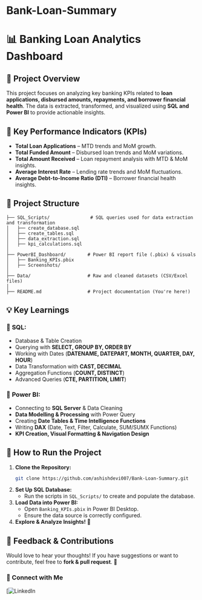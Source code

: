 # Bank-Loan-Summary
# 📊 Banking Loan Analytics Dashboard

## 🚀 Project Overview
This project focuses on analyzing key banking KPIs related to **loan applications, disbursed amounts, repayments, and borrower financial health**. The data is extracted, transformed, and visualized using **SQL and Power BI** to provide actionable insights.

## 📌 Key Performance Indicators (KPIs)
- **Total Loan Applications** – MTD trends and MoM growth.
- **Total Funded Amount** – Disbursed loan trends and MoM variations.
- **Total Amount Received** – Loan repayment analysis with MTD & MoM insights.
- **Average Interest Rate** – Lending rate trends and MoM fluctuations.
- **Average Debt-to-Income Ratio (DTI)** – Borrower financial health insights.

## 📂 Project Structure
```
├── SQL_Scripts/               # SQL queries used for data extraction and transformation
│   ├── create_database.sql
│   ├── create_tables.sql
│   ├── data_extraction.sql
│   ├── kpi_calculations.sql
│
├── PowerBI_Dashboard/        # Power BI report file (.pbix) & visuals
│   ├── Banking_KPIs.pbix
│   ├── Screenshots/
│
├── Data/                     # Raw and cleaned datasets (CSV/Excel files)
│
├── README.md                 # Project documentation (You're here!)
```

## 💡 Key Learnings
### 🔹 **SQL:**
- Database & Table Creation
- Querying with **SELECT, GROUP BY, ORDER BY**
- Working with Dates (**DATENAME, DATEPART, MONTH, QUARTER, DAY, HOUR**)
- Data Transformation with **CAST, DECIMAL**
- Aggregation Functions (**COUNT, DISTINCT**)
- Advanced Queries (**CTE, PARTITION, LIMIT**)

### 🔹 **Power BI:**
- Connecting to **SQL Server** & Data Cleaning
- **Data Modelling & Processing** with Power Query
- Creating **Date Tables & Time Intelligence Functions**
- Writing **DAX** (Date, Text, Filter, Calculate, SUM/SUMX Functions)
- **KPI Creation, Visual Formatting & Navigation Design**

## 🔧 How to Run the Project
1. **Clone the Repository:**  
   ```bash
   git clone https://github.com/ashishdevi007/Bank-Loan-Summary.git
   ```
2. **Set Up SQL Database:**  
   - Run the scripts in `SQL_Scripts/` to create and populate the database.
3. **Load Data into Power BI:**  
   - Open `Banking_KPIs.pbix` in Power BI Desktop.
   - Ensure the data source is correctly configured.
4. **Explore & Analyze Insights!** 🎯

## 📢 Feedback & Contributions
Would love to hear your thoughts! If you have suggestions or want to contribute, feel free to **fork & pull request**. 🚀

### 🔗 Connect with Me
[![LinkedIn](https://www.linkedin.com/in/ashish-devi-7323a6227/)
